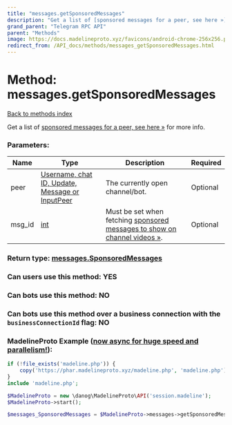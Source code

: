 ```yaml
---
title: "messages.getSponsoredMessages"
description: "Get a list of [sponsored messages for a peer, see here »](https://core.telegram.org/api/sponsored-messages) for more info."
grand_parent: "Telegram RPC API"
parent: "Methods"
image: https://docs.madelineproto.xyz/favicons/android-chrome-256x256.png
redirect_from: /API_docs/methods/messages_getSponsoredMessages.html
---
```

# Method: messages.getSponsoredMessages
[Back to methods index](index.html)



Get a list of [sponsored messages for a peer, see here »](https://core.telegram.org/api/sponsored-messages) for more info.

### Parameters:

| Name     |    Type       | Description | Required |
|----------|---------------|-------------|----------|
|peer|[Username, chat ID, Update, Message or InputPeer](/API_docs/types/InputPeer.html) | The currently open channel/bot. | Optional|
|msg\_id|[int](/API_docs/types/int.html) | Must be set when fetching [sponsored messages to show on channel videos »](https://core.telegram.org/api/sponsored-messages#getting-sponsored-video-advertisements). | Optional|


### Return type: [messages.SponsoredMessages](/API_docs/types/messages.SponsoredMessages.html)

### Can users use this method: **YES**


### Can bots use this method: **NO**


### Can bots use this method over a business connection with the `businessConnectionId` flag: **NO**


### MadelineProto Example ([now async for huge speed and parallelism!](https://docs.madelineproto.xyz/docs/ASYNC.html)):


```php
if (!file_exists('madeline.php')) {
    copy('https://phar.madelineproto.xyz/madeline.php', 'madeline.php');
}
include 'madeline.php';

$MadelineProto = new \danog\MadelineProto\API('session.madeline');
$MadelineProto->start();

$messages_SponsoredMessages = $MadelineProto->messages->getSponsoredMessages(peer: $InputPeer, msg_id: $int, );
```

